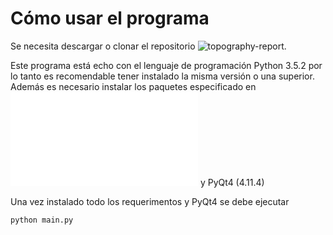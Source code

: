 # Cómo usar el programa
Se necesita descargar o clonar el repositorio ![topography-report](https://github.com/fercopa/topography-report).

Este programa está echo con el lenguaje de programación Python 3.5.2 por lo tanto es recomendable tener instalado la misma versión o una superior. Además es necesario instalar los paquetes especificado en ![requeriments](requeriments.txt) y PyQt4 (4.11.4)

Una vez instalado todo los requerimentos y PyQt4 se debe ejecutar

```bash
python main.py 
```
